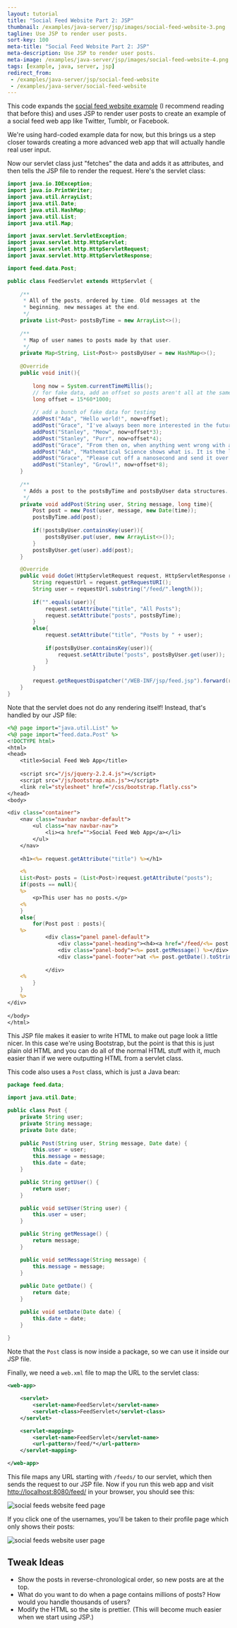 ```yaml
---
layout: tutorial
title: "Social Feed Website Part 2: JSP"
thumbnail: /examples/java-server/jsp/images/social-feed-website-3.png
tagline: Use JSP to render user posts.
sort-key: 100
meta-title: "Social Feed Website Part 2: JSP"
meta-description: Use JSP to render user posts.
meta-image: /examples/java-server/jsp/images/social-feed-website-4.png
tags: [example, java, server, jsp]
redirect_from:
 - /examples/java-server/jsp/social-feed-website
 - /examples/java-server/social-feed-website
---
```


This code expands the [social feed website example](/examples/java-server/servlets/social-feed-website) (I recommend reading that before this) and uses JSP to render user posts to create an example of a social feed web app like Twitter, Tumblr, or Facebook.

We're using hard-coded example data for now, but this brings us a step closer towards creating a more advanced web app that will actually handle real user input.

Now our servlet class just "fetches" the data and adds it as attributes, and then tells the JSP file to render the request. Here's the servlet class:

```java
import java.io.IOException;
import java.io.PrintWriter;
import java.util.ArrayList;
import java.util.Date;
import java.util.HashMap;
import java.util.List;
import java.util.Map;

import javax.servlet.ServletException;
import javax.servlet.http.HttpServlet;
import javax.servlet.http.HttpServletRequest;
import javax.servlet.http.HttpServletResponse;

import feed.data.Post;

public class FeedServlet extends HttpServlet {
	
	/**
	 * All of the posts, ordered by time. Old messages at the
	 * beginning, new messages at the end.
	 */
	private List<Post> postsByTime = new ArrayList<>();
	
	/**
	 * Map of user names to posts made by that user.
	 */
	private Map<String, List<Post>> postsByUser = new HashMap<>();
	
	@Override
	public void init(){
		
		long now = System.currentTimeMillis();
		// for fake data, add an offset so posts aren't all at the same time
		long offset = 15*60*1000;
		
		// add a bunch of fake data for testing
		addPost("Ada", "Hello world!", now+offset);
		addPost("Grace", "I've always been more interested in the future than in the past.", now+offset*2);
		addPost("Stanley", "Meow", now+offset*3);
		addPost("Stanley", "Purr", now+offset*4);
		addPost("Grace", "From then on, when anything went wrong with a computer, we said it had bugs in it.", now+offset*5);
		addPost("Ada", "Mathematical Science shows what is. It is the language of the unseen relations between things.", now+offset*6);
		addPost("Grace", "Please cut off a nanosecond and send it over to me.", now+offset*7);
		addPost("Stanley", "Growl!", now+offset*8);
	}
	
	/**
	 * Adds a post to the postsByTime and postsByUser data structures.
	 */
	private void addPost(String user, String message, long time){
		Post post = new Post(user, message, new Date(time));
		postsByTime.add(post);
		
		if(!postsByUser.containsKey(user)){
			postsByUser.put(user, new ArrayList<>());
		}
		postsByUser.get(user).add(post);
	}

	@Override
	public void doGet(HttpServletRequest request, HttpServletResponse response) throws IOException, ServletException {
		String requestUrl = request.getRequestURI();
		String user = requestUrl.substring("/feed/".length());
		
		if("".equals(user)){
			request.setAttribute("title", "All Posts");
			request.setAttribute("posts", postsByTime);
		}
		else{
			request.setAttribute("title", "Posts by " + user);
			
			if(postsByUser.containsKey(user)){
				request.setAttribute("posts", postsByUser.get(user));
			}
		}
		
		request.getRequestDispatcher("/WEB-INF/jsp/feed.jsp").forward(request,response);
	}
}
```

Note that the servlet does not do any rendering itself! Instead, that's handled by our JSP file:

```jsp
<%@ page import="java.util.List" %>
<%@ page import="feed.data.Post" %>
<!DOCTYPE html>
<html>
<head>
	<title>Social Feed Web App</title>
	
	<script src="/js/jquery-2.2.4.js"></script>
	<script src="/js/bootstrap.min.js"></script>
	<link rel="stylesheet" href="/css/bootstrap.flatly.css">
</head>
<body>

<div class="container">
	<nav class="navbar navbar-default">
		<ul class="nav navbar-nav">
			<li><a href="">Social Feed Web App</a></li>
		</ul>
	</nav>
	
	<h1><%= request.getAttribute("title") %></h1>

	<% 
	List<Post> posts = (List<Post>)request.getAttribute("posts");
	if(posts == null){
	%>
		<p>This user has no posts.</p>
	<%
	}
	else{
		for(Post post : posts){ 
	%>
			<div class="panel panel-default">
				<div class="panel-heading"><h4><a href="/feed/<%= post.getUser() %>"><%= post.getUser() %></a></h4></div>
				<div class="panel-body"><%= post.getMessage() %></div>
				<div class="panel-footer">at <%= post.getDate().toString() %></div>
			
			</div>
	<%
		} 
	}
	%>
</div>
		
</body>
</html>
```

This JSP file makes it easier to write HTML to make out page look a little nicer. In this case we're using Bootstrap, but the point is that this is just plain old HTML and you can do all of the normal HTML stuff with it, much easier than if we were outputting HTML from a servlet class.

This code also uses a `Post` class, which is just a Java bean:

```java
package feed.data;

import java.util.Date;

public class Post {
	private String user;
	private String message;
	private Date date;
	
	public Post(String user, String message, Date date) {
		this.user = user;
		this.message = message;
		this.date = date;
	}

	public String getUser() {
		return user;
	}

	public void setUser(String user) {
		this.user = user;
	}

	public String getMessage() {
		return message;
	}

	public void setMessage(String message) {
		this.message = message;
	}
	
	public Date getDate() {
		return date;
	}

	public void setDate(Date date) {
		this.date = date;
	}
	
}
```

Note that the `Post` class is now inside a package, so we can use it inside our JSP file.

Finally, we need a `web.xml` file to map the URL to the servlet class:

```xml
<web-app>

	<servlet>
		<servlet-name>FeedServlet</servlet-name>
		<servlet-class>FeedServlet</servlet-class>
	</servlet>

	<servlet-mapping>
		<servlet-name>FeedServlet</servlet-name>
		<url-pattern>/feed/*</url-pattern>
	</servlet-mapping>

</web-app>
```

This file maps any URL starting with `/feeds/` to our servlet, which then sends the request to our JSP file. Now if you run this web app and visit [http://localhost:8080/feed/](http://localhost:8080/feed/) in your browser, you should see this:

![social feeds website feed page](/examples/java-server/jsp/images/social-feed-website-1.png)

If you click one of the usernames, you'll be taken to their profile page which only shows their posts:

![social feeds website user page](/examples/java-server/jsp/images/social-feed-website-2.png)

## Tweak Ideas

- Show the posts in reverse-chronological order, so new posts are at the top.
- What do you want to do when a page contains millions of posts? How would you handle thousands of users?
- Modify the HTML so the site is prettier. (This will become much easier when we start using JSP.)